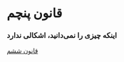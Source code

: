 # قانون پنچم

### اینکه چیزی را نمی‌دانید، اشکالی ندارد

[قانون ششم](https://github.com/mohsn-mirzaei/LearnToCode/blob/main/%D9%82%D9%88%D8%A7%D9%86%DB%8C%D9%86/06-%D9%82%D8%A7%D9%86%D9%88%D9%86%E2%80%8C%D8%B4%D8%B4%D9%85.md)
